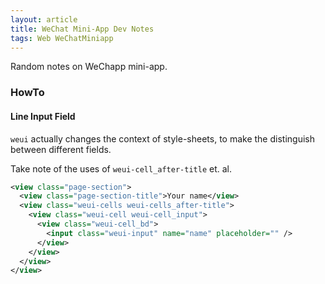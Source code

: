 ```yaml
---
layout: article
title: WeChat Mini-App Dev Notes
tags: Web WeChatMiniapp
---
```


Random notes on WeChapp mini-app.

### HowTo

#### Line Input Field

`weui` actually changes the context of style-sheets, to make the distinguish
between different fields.  

Take note of the uses of `weui-cell_after-title` et. al.

```xml
<view class="page-section">
  <view class="page-section-title">Your name</view>
  <view class="weui-cells weui-cells_after-title">
    <view class="weui-cell weui-cell_input">
      <view class="weui-cell_bd">
        <input class="weui-input" name="name" placeholder="" />
      </view>
    </view>
  </view>
</view>
```


